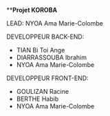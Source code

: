 ******Projet KOROBA****



LEAD: NYOA Ama Marie-Colombe

DEVELOPPEUR BACK-END:
- TIAN Bi Toi Ange
- DIARRASSOUBA Ibrahim
- NYOA Ama Marie-Colombe
  

DEVELOPPEUR FRONT-END:
- GOULIZAN Racine
- BERTHE Habib
- NYOA Ama Marie-Colombe
